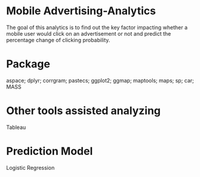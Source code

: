 # Mobile Advertising-Analytics
The goal of this analytics is to find out the key factor impacting whether a mobile user would click on an advertisement or not and predict the percentage change of clicking probability.

# Package
aspace;
dplyr;
corrgram;
pastecs;
ggplot2;
ggmap;
maptools;
maps;
sp;
car;
MASS

# Other tools assisted analyzing
Tableau

# Prediction Model
Logistic Regression
